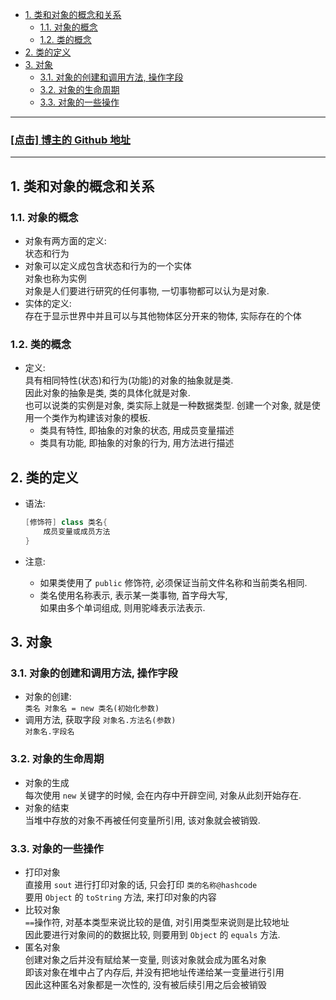 <!-- TOC -->

- [1. 类和对象的概念和关系](#1-类和对象的概念和关系)
  - [1.1. 对象的概念](#11-对象的概念)
  - [1.2. 类的概念](#12-类的概念)
- [2. 类的定义](#2-类的定义)
- [3. 对象](#3-对象)
  - [3.1. 对象的创建和调用方法, 操作字段](#31-对象的创建和调用方法-操作字段)
  - [3.2. 对象的生命周期](#32-对象的生命周期)
  - [3.3. 对象的一些操作](#33-对象的一些操作)

<!-- /TOC -->

****
<a href='https://github.com/leon9dragon'><h3>[点击] 博主的 Github 地址</h3></a>
****

## 1. 类和对象的概念和关系

### 1.1. 对象的概念
- 对象有两方面的定义:  
  状态和行为
- 对象可以定义成包含状态和行为的一个实体  
  对象也称为实例  
  对象是人们要进行研究的任何事物, 一切事物都可以认为是对象.
- 实体的定义:  
  存在于显示世界中并且可以与其他物体区分开来的物体, 实际存在的个体  

### 1.2. 类的概念
- 定义:  
  具有相同特性(状态)和行为(功能)的对象的抽象就是类.  
  因此对象的抽象是类, 类的具体化就是对象.  
  也可以说类的实例是对象, 类实际上就是一种数据类型.
  创建一个对象, 就是使用一个类作为构建该对象的模板.  
  - 类具有特性, 即抽象的对象的状态, 用成员变量描述
  - 类具有功能, 即抽象的对象的行为, 用方法进行描述

## 2. 类的定义
- 语法:  
  ```java
  [修饰符] class 类名{
      成员变量或成员方法
  }
  ```

- 注意:  
  - 如果类使用了 `public` 修饰符, 必须保证当前文件名称和当前类名相同.
  - 类名使用名称表示, 表示某一类事物, 首字母大写,  
    如果由多个单词组成, 则用驼峰表示法表示.

## 3. 对象

### 3.1. 对象的创建和调用方法, 操作字段
- 对象的创建:  
  `类名 对象名 = new 类名(初始化参数)`
- 调用方法, 获取字段
  `对象名.方法名(参数)`  
  `对象名.字段名`

### 3.2. 对象的生命周期  
- 对象的生成  
  每次使用 `new` 关键字的时候, 会在内存中开辟空间, 对象从此刻开始存在.  
- 对象的结束    
  当堆中存放的对象不再被任何变量所引用, 该对象就会被销毁.  

### 3.3. 对象的一些操作
- 打印对象   
  直接用 `sout` 进行打印对象的话, 只会打印 `类的名称@hashcode`  
  要用 `Object` 的 `toString` 方法, 来打印对象的内容
- 比较对象  
  `==`操作符, 对基本类型来说比较的是值, 对引用类型来说则是比较地址  
  因此要进行对象间的的数据比较, 则要用到 `Object` 的 `equals` 方法.
- 匿名对象  
  创建对象之后并没有赋给某一变量, 则该对象就会成为匿名对象  
  即该对象在堆中占了内存后, 并没有把地址传递给某一变量进行引用  
  因此这种匿名对象都是一次性的, 没有被后续引用之后会被销毁